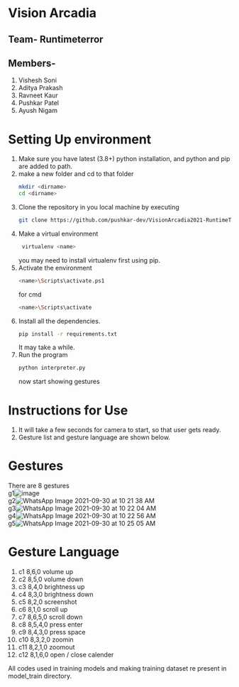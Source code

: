 ﻿# Vision Arcadia
## Team- Runtimeterror
## Members-
1. Vishesh Soni
2. Aditya Prakash
3. Ravneet Kaur
4. Pushkar Patel
5. Ayush Nigam

# Setting Up environment
1. Make sure you have latest (3.8+) python installation, and python and pip are added to path.
2. make a new folder and cd to that folder
   ```bash
   mkdir <dirname>
   cd <dirname>
   ```
3. Clone the repository in you local machine by executing
   ```bash
   git clone https://github.com/pushkar-dev/VisionArcadia2021-RuntimeTerror.git
   ```
4. Make a virtual environment
   ```bash
    virtualenv <name>
   ```
    you may need to install virtualenv first using pip.
5. Activate the environment
   ```bash
   <name>\Scripts\activate.ps1
   ```
   for cmd
   ```bash
   <name>\Scripts\activate
   ```
6. Install all the dependencies.
   ```bash
   pip install -r requirements.txt
   ```
   It may take a while.
9. Run the program 
   ```bash
   python interpreter.py
   ```
   now start showing gestures

# Instructions for Use
1. It will take a few seconds for camera to start, so that user gets ready.
2. Gesture list and gesture language are shown below.

# Gestures
There are 8 gestures<br>
g1![image](https://user-images.githubusercontent.com/79650452/135390350-7da512c9-4529-4820-8f7a-d6e3af0de9d1.png)<br>
g2![WhatsApp Image 2021-09-30 at 10 21 38 AM](https://user-images.githubusercontent.com/79650452/135390383-43e6b2ae-a09a-4768-847c-9cdf769f5efc.jpeg)<br>
g3![WhatsApp Image 2021-09-30 at 10 22 04 AM](https://user-images.githubusercontent.com/79650452/135390398-9dc742e3-e280-4e8d-b1e0-2e7434a390b0.jpeg)<br>
g4![WhatsApp Image 2021-09-30 at 10 22 56 AM](https://user-images.githubusercontent.com/79650452/135390418-cd667beb-eec2-448b-9a26-c8d6853b8f56.jpeg)<br>
g5![WhatsApp Image 2021-09-30 at 10 25 05 AM](https://user-images.githubusercontent.com/79650452/135390435-988ddeb0-a387-403c-b1f5-bbd7ac56b33e.jpeg)<br>


# Gesture Language
1. c1 8,6,0 volume up
2. c2 8,5,0 volume down
3. c3 8,4,0 brightness up
4. c4 8,3,0 brightness down
5. c5 8,2,0 screenshot
6. c6 8,1,0 scroll up
7. c7 8,6,5,0 scroll down
8. c8 8,5,4,0 press enter
9. c9 8,4,3,0 press space
10. c10 8,3,2,0 zoomin
11. c11 8,2,1,0 zoomout
12. c12 8,1,6,0 open / close calender

All codes used in training models and making training dataset re present in model_train directory.
